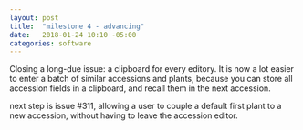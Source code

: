```yaml
---
layout: post
title:  "milestone 4 - advancing"
date:   2018-01-24 10:10 -05:00
categories: software
---
```


Closing a long-due issue: a clipboard for every editory. It is now a lot easier to enter a batch of similar accessions and plants, because you can store all accession fields in a clipboard, and recall them in the next accession.

next step is issue #311, allowing a user to couple a default first plant to a new accession, without having to leave the accession editor.
